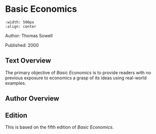 # Basic Economics

```{image} images/cover.jpg
:width: 500px
:align: center
```

Author: Thomas Sowell

Published: 2000

## Text Overview

The primary objective of *Basic Economics* is to provide readers with no previous exposure to economics a grasp of its ideas using real-world examples.

## Author Overview



## Edition

This is based on the fifth edition of *Basic Economics*.
